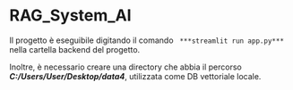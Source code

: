 # RAG_System_AI

Il progetto è eseguibile digitando il comando ` ***streamlit run app.py***` nella cartella backend del progetto.

Inoltre, è necessario creare una directory che abbia il percorso ***C:/Users/User/Desktop/data4***, utilizzata come DB vettoriale locale.

